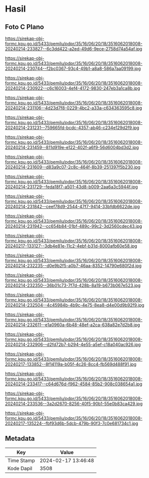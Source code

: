 # Hasil

## Foto C Plano

https://sirekap-obj-formc.kpu.go.id/5433/pemilu/pdpr/35/16/06/20/18/3516062018008-20240214-233827--6c3dd422-a2ed-49d6-9ece-2758d74a54af.jpg

https://sirekap-obj-formc.kpu.go.id/5433/pemilu/pdpr/35/16/06/20/18/3516062018008-20240214-230744--f2bc0367-93c4-49b1-a8a8-586a7aa09199.jpg

https://sirekap-obj-formc.kpu.go.id/5433/pemilu/pdpr/35/16/06/20/18/3516062018008-20240214-230922--c6c16003-4ef4-4172-9830-247eb3a1ca8b.jpg

https://sirekap-obj-formc.kpu.go.id/5433/pemilu/pdpr/35/16/06/20/18/3516062018008-20240214-231106--4d23d7f8-0229-4bc2-a33a-c634363595c8.jpg

https://sirekap-obj-formc.kpu.go.id/5433/pemilu/pdpr/35/16/06/20/18/3516062018008-20240214-231231--759665fd-bcdc-4357-ab46-c234e129d2f9.jpg

https://sirekap-obj-formc.kpu.go.id/5433/pemilu/pdpr/35/16/06/20/18/3516062018008-20240214-231459--811d919e-e122-402f-a6f9-56d6004bd3d2.jpg

https://sirekap-obj-formc.kpu.go.id/5433/pemilu/pdpr/35/16/06/20/18/3516062018008-20240214-231609--d83a9c07-2c8c-464f-8b39-251397f5b230.jpg

https://sirekap-obj-formc.kpu.go.id/5433/pemilu/pdpr/35/16/06/20/18/3516062018008-20240214-231729--feda18f7-a501-43d8-b009-2aa6a3c5944f.jpg

https://sirekap-obj-formc.kpu.go.id/5433/pemilu/pdpr/35/16/06/20/18/3516062018008-20240214-231842--ceef78d9-2544-47f7-9414-33bfdb6622de.jpg

https://sirekap-obj-formc.kpu.go.id/5433/pemilu/pdpr/35/16/06/20/18/3516062018008-20240214-231942--cc654b84-01bf-489c-99c2-3d2560cdec43.jpg

https://sirekap-obj-formc.kpu.go.id/5433/pemilu/pdpr/35/16/06/20/18/3516062018008-20240217-133127--3db4e81e-11c2-4ebf-b31d-8000afb60e58.jpg

https://sirekap-obj-formc.kpu.go.id/5433/pemilu/pdpr/35/16/06/20/18/3516062018008-20240214-232235--d0e9b2f5-a0b7-46aa-8352-14790e680f2d.jpg

https://sirekap-obj-formc.kpu.go.id/5433/pemilu/pdpr/35/16/06/20/18/3516062018008-20240214-232350--36b01c73-7f7d-428b-8a19-b673b067e523.jpg

https://sirekap-obj-formc.kpu.go.id/5433/pemilu/pdpr/35/16/06/20/18/3516062018008-20240214-232504--4c45984b-4b9c-4e75-8ea8-d4e00d9b92f9.jpg

https://sirekap-obj-formc.kpu.go.id/5433/pemilu/pdpr/35/16/06/20/18/3516062018008-20240214-232611--e1a0960a-6b48-48ef-a2ca-638a82e7d2b8.jpg

https://sirekap-obj-formc.kpu.go.id/5433/pemilu/pdpr/35/16/06/20/18/3516062018008-20240214-232906--d2fd72b7-b294-4e55-a5ef-c18a040ac926.jpg

https://sirekap-obj-formc.kpu.go.id/5433/pemilu/pdpr/35/16/06/20/18/3516062018008-20240217-133852--8f14119a-b05f-4c26-8cc4-fb569d488f91.jpg

https://sirekap-obj-formc.kpu.go.id/5433/pemilu/pdpr/35/16/06/20/18/3516062018008-20240214-233417--c64d676d-f962-4584-85b2-908c038654a1.jpg

https://sirekap-obj-formc.kpu.go.id/5433/pemilu/pdpr/35/16/06/20/18/3516062018008-20240214-233536--3a2d2670-8256-40f5-90b1-55e0b83ca429.jpg

https://sirekap-obj-formc.kpu.go.id/5433/pemilu/pdpr/35/16/06/20/18/3516062018008-20240217-135224--fbf93d6b-5dcb-479b-90f3-7c0e681734c1.jpg


## Metadata

| Key        | Value               |
| ---------- | ------------------- |
| Time Stamp | 2024-02-17 13:46:48 |
| Kode Dapil | 3508                |



